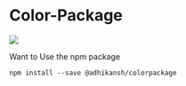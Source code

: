 # Color-Package
![](https://media.giphy.com/media/3oEduLsDDy5R2e7UJi/giphy.gif)


Want to Use the npm package <br>

`` npm install --save @adhikansh/colorpackage ``

